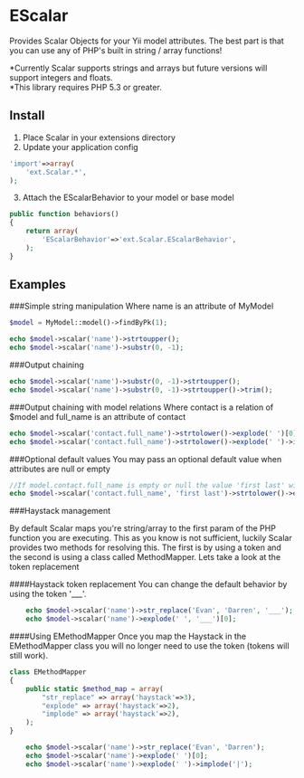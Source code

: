 # EScalar

Provides Scalar Objects for your Yii model attributes. The best part is that you can use any of PHP's built in string / array functions!
  
*Currently Scalar supports strings and arrays but future versions will support integers and floats.  
*This library requires PHP 5.3 or greater.  

## Install

1. Place Scalar in your extensions directory
2. Update your application config

```php
'import'=>array(
	'ext.Scalar.*',
);
```

3. Attach the EScalarBehavior to your model or base model

```php
public function behaviors()
{
	return array(
		'EScalarBehavior'=>'ext.Scalar.EScalarBehavior',
	);
}
```

## Examples

###Simple string manipulation
Where name is an attribute of MyModel

```php
$model = MyModel::model()->findByPk(1);

echo $model->scalar('name')->strtoupper();
echo $model->scalar('name')->substr(0, -1);
```

###Output chaining

```php
echo $model->scalar('name')->substr(0, -1)->strtoupper();
echo $model->scalar('name')->substr(0, -1)->strtoupper()->trim();
```

###Output chaining with model relations
Where contact is a relation of $model and full_name is an attribute of contact
```php
echo $model->scalar('contact.full_name')->strtolower()->explode(' ')[0];
echo $model->scalar('contact.full_name')->strtolower()->explode(' ')->implode('|');
```

###Optional default values
You may pass an optional default value when attributes are null or empty

```php
//If model.contact.full_name is empty or null the value 'first last' will be used.
echo $model->scalar('contact.full_name', 'first last')->strtolower()->explode(' ')[0];
```


###Haystack management

By default Scalar maps you're string/array to the first param of the PHP function you are executing. This as you know is not sufficient, luckily Scalar provides two methods for resolving this. The first is by using a token and the second is using a class called MethodMapper. Lets take a look at the token replacement 

####Haystack token replacement
You can change the default behavior by using the token '___'.


```php
	echo $model->scalar('name')->str_replace('Evan', 'Darren', '___');
	echo $model->scalar('name')->explode(' ', '___')[0];
```

####Using EMethodMapper
Once you map the Haystack in the EMethodMapper class you will no longer need to use the token (tokens will still work).

```php
class EMethodMapper
{
	public static $method_map = array(
		"str_replace" => array('haystack'=>3),
		"explode" => array('haystack'=>2),
		"implode" => array('haystack'=>2),
	);	
}
```

```php
	echo $model->scalar('name')->str_replace('Evan', 'Darren');
	echo $model->scalar('name')->explode(' ')[0];
	echo $model->scalar('name')->explode(' ')->implode('|');
```
